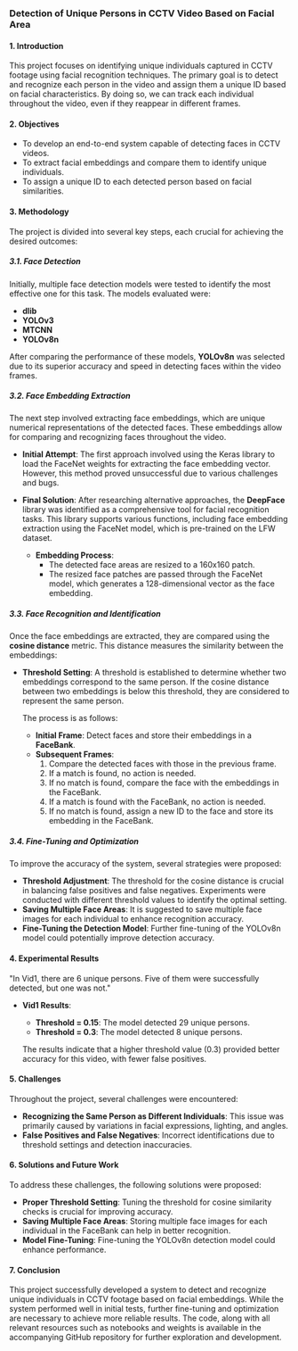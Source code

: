 
### Detection of Unique Persons in CCTV Video Based on Facial Area


#### **1. Introduction**

This project focuses on identifying unique individuals captured in CCTV footage using facial recognition techniques. The primary goal is to detect and recognize each person in the video and assign them a unique ID based on facial characteristics. By doing so, we can track each individual throughout the video, even if they reappear in different frames.

#### **2. Objectives**

- To develop an end-to-end system capable of detecting faces in CCTV videos.
- To extract facial embeddings and compare them to identify unique individuals.
- To assign a unique ID to each detected person based on facial similarities.

#### **3. Methodology**

The project is divided into several key steps, each crucial for achieving the desired outcomes:

##### **3.1. Face Detection**

Initially, multiple face detection models were tested to identify the most effective one for this task. The models evaluated were:

- **dlib**
- **YOLOv3**
- **MTCNN**
- **YOLOv8n**

After comparing the performance of these models, **YOLOv8n** was selected due to its superior accuracy and speed in detecting faces within the video frames.

##### **3.2. Face Embedding Extraction**

The next step involved extracting face embeddings, which are unique numerical representations of the detected faces. These embeddings allow for comparing and recognizing faces throughout the video.

- **Initial Attempt**: The first approach involved using the Keras library to load the FaceNet weights for extracting the face embedding vector. However, this method proved unsuccessful due to various challenges and bugs.

- **Final Solution**: After researching alternative approaches, the **DeepFace** library was identified as a comprehensive tool for facial recognition tasks. This library supports various functions, including face embedding extraction using the FaceNet model, which is pre-trained on the LFW dataset.

  - **Embedding Process**:
    - The detected face areas are resized to a 160x160 patch.
    - The resized face patches are passed through the FaceNet model, which generates a 128-dimensional vector as the face embedding.

##### **3.3. Face Recognition and Identification**

Once the face embeddings are extracted, they are compared using the **cosine distance** metric. This distance measures the similarity between the embeddings:

- **Threshold Setting**: A threshold is established to determine whether two embeddings correspond to the same person. If the cosine distance between two embeddings is below this threshold, they are considered to represent the same person.

  The process is as follows:

  - **Initial Frame**: Detect faces and store their embeddings in a **FaceBank**.
  - **Subsequent Frames**:
    1. Compare the detected faces with those in the previous frame.
    2. If a match is found, no action is needed.
    3. If no match is found, compare the face with the embeddings in the FaceBank.
    4. If a match is found with the FaceBank, no action is needed.
    5. If no match is found, assign a new ID to the face and store its embedding in the FaceBank.

##### **3.4. Fine-Tuning and Optimization**

To improve the accuracy of the system, several strategies were proposed:

- **Threshold Adjustment**: The threshold for the cosine distance is crucial in balancing false positives and false negatives. Experiments were conducted with different threshold values to identify the optimal setting.
- **Saving Multiple Face Areas**: It is suggested to save multiple face images for each individual to enhance recognition accuracy.
- **Fine-Tuning the Detection Model**: Further fine-tuning of the YOLOv8n model could potentially improve detection accuracy.

#### **4. Experimental Results**

"In Vid1, there are 6 unique persons. Five of them were successfully detected, but one was not."

- **Vid1 Results**:
  - **Threshold = 0.15**: The model detected 29 unique persons.
  - **Threshold = 0.3**: The model detected 8 unique persons.

  The results indicate that a higher threshold value (0.3) provided better accuracy for this video, with fewer false positives.


#### **5. Challenges**

Throughout the project, several challenges were encountered:

- **Recognizing the Same Person as Different Individuals**: This issue was primarily caused by variations in facial expressions, lighting, and angles.
- **False Positives and False Negatives**: Incorrect identifications due to threshold settings and detection inaccuracies.

#### **6. Solutions and Future Work**

To address these challenges, the following solutions were proposed:

- **Proper Threshold Setting**: Tuning the threshold for cosine similarity checks is crucial for improving accuracy.
- **Saving Multiple Face Areas**: Storing multiple face images for each individual in the FaceBank can help in better recognition.
- **Model Fine-Tuning**: Fine-tuning the YOLOv8n detection model could enhance performance.



#### **7. Conclusion**

This project successfully developed a system to detect and recognize unique individuals in CCTV footage based on facial embeddings. While the system performed well in initial tests, further fine-tuning and optimization are necessary to achieve more reliable results. The code, along with all relevant resources such as notebooks and weights is available in the accompanying GitHub repository for further exploration and development.
